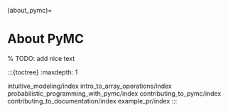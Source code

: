 (about_pymc)=
# About PyMC

% TODO: add nice text

:::{toctree}
:maxdepth: 1

intuitive_modeling/index
intro_to_array_operations/index
probabilistic_programming_with_pymc/index
contributing_to_pymc/index
contributing_to_documentation/index
example_pr/index
:::

